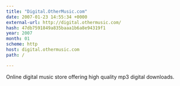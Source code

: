 ```yaml
---
title: "Digital.OtherMusic.com"
date: 2007-01-23 14:55:34 +0000
external-url: http://digital.othermusic.com/
hash: 47db7591849a835baaa1b6a8e94319f1
year: 2007
month: 01
scheme: http
host: digital.othermusic.com
path: /

---
```


Online digital music store offering high quality mp3 digital downloads.
